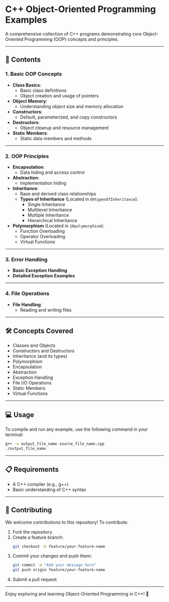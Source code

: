 # C++ Object-Oriented Programming Examples

A comprehensive collection of C++ programs demonstrating core Object-Oriented Programming (OOP) concepts and principles.

---

## 📂 **Contents**

### **1. Basic OOP Concepts**
- **Class Basics**:  
  - Basic class definitions  
  - Object creation and usage of pointers  
- **Object Memory**:  
  - Understanding object size and memory allocation  
- **Constructors**:  
  - Default, parameterized, and copy constructors  
- **Destructors**:  
  - Object cleanup and resource management  
- **Static Members**:  
  - Static data members and methods  

---

### **2. OOP Principles**
- **Encapsulation**:  
  - Data hiding and access control  
- **Abstraction**:  
  - Implementation hiding  
- **Inheritance**:  
  - Base and derived class relationships  
  - **Types of Inheritance** (Located in `09typesOfInheritance`):  
    - Single Inheritance  
    - Multilevel Inheritance  
    - Multiple Inheritance  
    - Hierarchical Inheritance  
- **Polymorphism** (Located in `10polymorphism`):  
  - Function Overloading  
  - Operator Overloading  
  - Virtual Functions  

---

### **3. Error Handling**
- **Basic Exception Handling**  
- **Detailed Exception Examples**  

---

### **4. File Operations**
- **File Handling**:  
  - Reading and writing files  

---

## 🛠 **Concepts Covered**
- Classes and Objects  
- Constructors and Destructors  
- Inheritance (and its types)  
- Polymorphism  
- Encapsulation  
- Abstraction  
- Exception Handling  
- File I/O Operations  
- Static Members  
- Virtual Functions  

---

## 💻 **Usage**
To compile and run any example, use the following command in your terminal:  
```bash
g++ -o output_file_name source_file_name.cpp
./output_file_name
```

---

## 📋 **Requirements**
- A C++ compiler (e.g., g++)  
- Basic understanding of C++ syntax  

---

## 🤝 **Contributing**
We welcome contributions to this repository! To contribute:  
1. Fork the repository  
2. Create a feature branch:  
   ```bash
   git checkout -b feature/your-feature-name
   ```  
3. Commit your changes and push them:  
   ```bash
   git commit -m "Add your message here"
   git push origin feature/your-feature-name
   ```  
4. Submit a pull request  

---

Enjoy exploring and learning Object-Oriented Programming in C++! 🚀  
